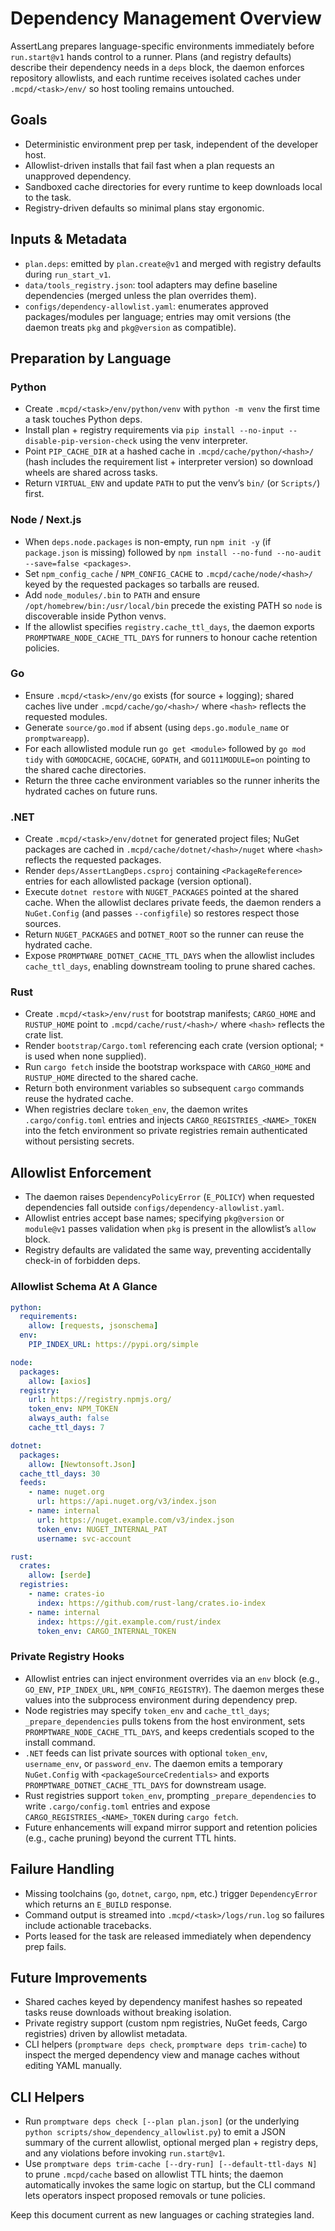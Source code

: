 # Dependency Management Overview

AssertLang prepares language-specific environments immediately before `run.start@v1` hands control to a runner. Plans (and registry defaults) describe their dependency needs in a `deps` block, the daemon enforces repository allowlists, and each runtime receives isolated caches under `.mcpd/<task>/env/` so host tooling remains untouched.

## Goals
- Deterministic environment prep per task, independent of the developer host.
- Allowlist-driven installs that fail fast when a plan requests an unapproved dependency.
- Sandboxed cache directories for every runtime to keep downloads local to the task.
- Registry-driven defaults so minimal plans stay ergonomic.

## Inputs & Metadata
- `plan.deps`: emitted by `plan.create@v1` and merged with registry defaults during `run_start_v1`.
- `data/tools_registry.json`: tool adapters may define baseline dependencies (merged unless the plan overrides them).
- `configs/dependency-allowlist.yaml`: enumerates approved packages/modules per language; entries may omit versions (the daemon treats `pkg` and `pkg@version` as compatible).

## Preparation by Language

### Python
- Create `.mcpd/<task>/env/python/venv` with `python -m venv` the first time a task touches Python deps.
- Install plan + registry requirements via `pip install --no-input --disable-pip-version-check` using the venv interpreter.
- Point `PIP_CACHE_DIR` at a hashed cache in `.mcpd/cache/python/<hash>/` (hash includes the requirement list + interpreter version) so download wheels are shared across tasks.
- Return `VIRTUAL_ENV` and update `PATH` to put the venv’s `bin/` (or `Scripts/`) first.

### Node / Next.js
- When `deps.node.packages` is non-empty, run `npm init -y` (if `package.json` is missing) followed by `npm install --no-fund --no-audit --save=false <packages>`.
- Set `npm_config_cache` / `NPM_CONFIG_CACHE` to `.mcpd/cache/node/<hash>/` keyed by the requested packages so tarballs are reused.
- Add `node_modules/.bin` to `PATH` and ensure `/opt/homebrew/bin:/usr/local/bin` precede the existing PATH so `node` is discoverable inside Python venvs.
- If the allowlist specifies `registry.cache_ttl_days`, the daemon exports `PROMPTWARE_NODE_CACHE_TTL_DAYS` for runners to honour cache retention policies.

### Go
- Ensure `.mcpd/<task>/env/go` exists (for source + logging); shared caches live under `.mcpd/cache/go/<hash>/` where `<hash>` reflects the requested modules.
- Generate `source/go.mod` if absent (using `deps.go.module_name` or `promptwareapp`).
- For each allowlisted module run `go get <module>` followed by `go mod tidy` with `GOMODCACHE`, `GOCACHE`, `GOPATH`, and `GO111MODULE=on` pointing to the shared cache directories.
- Return the three cache environment variables so the runner inherits the hydrated caches on future runs.

### .NET
- Create `.mcpd/<task>/env/dotnet` for generated project files; NuGet packages are cached in `.mcpd/cache/dotnet/<hash>/nuget` where `<hash>` reflects the requested packages.
- Render `deps/AssertLangDeps.csproj` containing `<PackageReference>` entries for each allowlisted package (version optional).
- Execute `dotnet restore` with `NUGET_PACKAGES` pointed at the shared cache. When the allowlist declares private feeds, the daemon renders a `NuGet.Config` (and passes `--configfile`) so restores respect those sources.
- Return `NUGET_PACKAGES` and `DOTNET_ROOT` so the runner can reuse the hydrated cache.
- Expose `PROMPTWARE_DOTNET_CACHE_TTL_DAYS` when the allowlist includes `cache_ttl_days`, enabling downstream tooling to prune shared caches.

### Rust
- Create `.mcpd/<task>/env/rust` for bootstrap manifests; `CARGO_HOME` and `RUSTUP_HOME` point to `.mcpd/cache/rust/<hash>/` where `<hash>` reflects the crate list.
- Render `bootstrap/Cargo.toml` referencing each crate (version optional; `*` is used when none supplied).
- Run `cargo fetch` inside the bootstrap workspace with `CARGO_HOME` and `RUSTUP_HOME` directed to the shared cache.
- Return both environment variables so subsequent `cargo` commands reuse the hydrated cache.
- When registries declare `token_env`, the daemon writes `.cargo/config.toml` entries and injects `CARGO_REGISTRIES_<NAME>_TOKEN` into the fetch environment so private registries remain authenticated without persisting secrets.

## Allowlist Enforcement
- The daemon raises `DependencyPolicyError` (`E_POLICY`) when requested dependencies fall outside `configs/dependency-allowlist.yaml`.
- Allowlist entries accept base names; specifying `pkg@version` or `module@v1` passes validation when `pkg` is present in the allowlist’s `allow` block.
- Registry defaults are validated the same way, preventing accidentally check-in of forbidden deps.

### Allowlist Schema At A Glance

```yaml
python:
  requirements:
    allow: [requests, jsonschema]
  env:
    PIP_INDEX_URL: https://pypi.org/simple

node:
  packages:
    allow: [axios]
  registry:
    url: https://registry.npmjs.org/
    token_env: NPM_TOKEN
    always_auth: false
    cache_ttl_days: 7

dotnet:
  packages:
    allow: [Newtonsoft.Json]
  cache_ttl_days: 30
  feeds:
    - name: nuget.org
      url: https://api.nuget.org/v3/index.json
    - name: internal
      url: https://nuget.example.com/v3/index.json
      token_env: NUGET_INTERNAL_PAT
      username: svc-account

rust:
  crates:
    allow: [serde]
  registries:
    - name: crates-io
      index: https://github.com/rust-lang/crates.io-index
    - name: internal
      index: https://git.example.com/rust/index
      token_env: CARGO_INTERNAL_TOKEN
```

### Private Registry Hooks
- Allowlist entries can inject environment overrides via an `env` block (e.g., `GO_ENV`, `PIP_INDEX_URL`, `NPM_CONFIG_REGISTRY`). The daemon merges these values into the subprocess environment during dependency prep.
- Node registries may specify `token_env` and `cache_ttl_days`; `_prepare_dependencies` pulls tokens from the host environment, sets `PROMPTWARE_NODE_CACHE_TTL_DAYS`, and keeps credentials scoped to the install command.
- `.NET` feeds can list private sources with optional `token_env`, `username_env`, or `password_env`. The daemon emits a temporary `NuGet.Config` with `<packageSourceCredentials>` and exports `PROMPTWARE_DOTNET_CACHE_TTL_DAYS` for downstream usage.
- Rust registries support `token_env`, prompting `_prepare_dependencies` to write `.cargo/config.toml` entries and expose `CARGO_REGISTRIES_<NAME>_TOKEN` during `cargo fetch`.
- Future enhancements will expand mirror support and retention policies (e.g., cache pruning) beyond the current TTL hints.

## Failure Handling
- Missing toolchains (`go`, `dotnet`, `cargo`, `npm`, etc.) trigger `DependencyError` which returns an `E_BUILD` response.
- Command output is streamed into `.mcpd/<task>/logs/run.log` so failures include actionable tracebacks.
- Ports leased for the task are released immediately when dependency prep fails.

## Future Improvements
- Shared caches keyed by dependency manifest hashes so repeated tasks reuse downloads without breaking isolation.
- Private registry support (custom npm registries, NuGet feeds, Cargo registries) driven by allowlist metadata.
- CLI helpers (`promptware deps check`, `promptware deps trim-cache`) to inspect the merged dependency view and manage caches without editing YAML manually.

## CLI Helpers
- Run `promptware deps check [--plan plan.json]` (or the underlying `python scripts/show_dependency_allowlist.py`) to emit a JSON summary of the current allowlist, optional merged plan + registry deps, and any violations before invoking `run.start@v1`.
- Use `promptware deps trim-cache [--dry-run] [--default-ttl-days N]` to prune `.mcpd/cache` based on allowlist TTL hints; the daemon automatically invokes the same logic on startup, but the CLI command lets operators inspect proposed removals or tune policies.

Keep this document current as new languages or caching strategies land.
